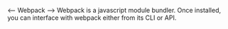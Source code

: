 <-- Webpack -->
Webpack is a javascript module bundler.
Once installed, you can interface with webpack either from its CLI or API.
